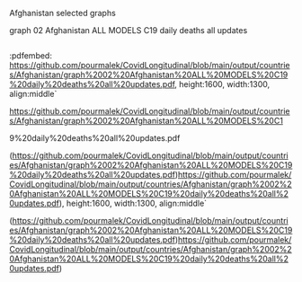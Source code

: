Afghanistan selected graphs

graph 02 Afghanistan ALL MODELS C19 daily deaths all updates

<a href="pdfs/blob:https://github.com/9c737ed5-3f68-45c0-829e-936c1b4faea9" class="image fit"><img src="images/marr_pic.jpg" alt=""></a>


:pdfembed: https://github.com/pourmalek/CovidLongitudinal/blob/main/output/countries/Afghanistan/graph%2002%20Afghanistan%20ALL%20MODELS%20C19%20daily%20deaths%20all%20updates.pdf, height:1600, width:1300, align:middle`

https://github.com/pourmalek/CovidLongitudinal/blob/main/output/countries/Afghanistan/graph%2002%20Afghanistan%20ALL%20MODELS%20C1

9%20daily%20deaths%20all%20updates.pdf

(https://github.com/pourmalek/CovidLongitudinal/blob/main/output/countries/Afghanistan/graph%2002%20Afghanistan%20ALL%20MODELS%20C19%20daily%20deaths%20all%20updates.pdf)https://github.com/pourmalek/CovidLongitudinal/blob/main/output/countries/Afghanistan/graph%2002%20Afghanistan%20ALL%20MODELS%20C19%20daily%20deaths%20all%20updates.pdf), height:1600, width:1300, align:middle`

(https://github.com/pourmalek/CovidLongitudinal/blob/main/output/countries/Afghanistan/graph%2002%20Afghanistan%20ALL%20MODELS%20C19%20daily%20deaths%20all%20updates.pdf)https://github.com/pourmalek/CovidLongitudinal/blob/main/output/countries/Afghanistan/graph%2002%20Afghanistan%20ALL%20MODELS%20C19%20daily%20deaths%20all%20updates.pdf)

